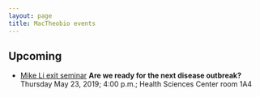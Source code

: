 ```yaml
---
layout: page
title: MacTheobio events
---
```


## Upcoming
* [Mike Li exit seminar](Li_seminar.html) __Are we ready for the next disease outbreak?__
Thursday May 23, 2019; 4:00 p.m.; Health Sciences Center room 1A4

